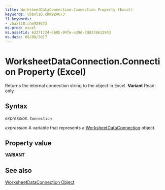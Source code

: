 ```yaml
---
title: WorksheetDataConnection.Connection Property (Excel)
keywords: vbaxl10.chm924073
f1_keywords:
- vbaxl10.chm924073
ms.prod: excel
ms.assetid: 63271724-6b0b-94fe-ad9d-7dd378612943
ms.date: 06/08/2017
---
```



# WorksheetDataConnection.Connection Property (Excel)

Returns the internal connection string to the object in Excel.  **Variant** Read-only


## Syntax

 _expression_. `Connection`

 _expression_ A variable that represents a [WorksheetDataConnection](Excel.worksheetdataconnection.md) object.


## Property value

 **VARIANT**


## See also



[WorksheetDataConnection Object](Excel.worksheetdataconnection.md)

